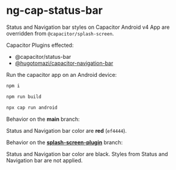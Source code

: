 # ng-cap-status-bar

Status and Navigation bar styles on Capacitor Android v4 App are overridden from `@capacitor/splash-screen`.

Capacitor Plugins effected:

- @capacitor/status-bar
- [@hugotomazi/capacitor-navigation-bar](https://github.com/hugotomazi/navigation-bar)

Run the capacitor app on an Android device:

```bash
npm i

npm run build

npx cap run android
```

Behavior on the **main** branch:

Status and Navigation bar color are **red** (`ef4444`).

Behavior on the **[splash-screen-plugin](https://github.com/marcjulian/ng-cap-status-bar/tree/splash-screen-plugin)** branch:

Status and Navigation bar color are black. Styles from Status and Navigation bar are not applied.
